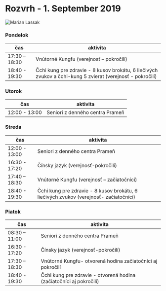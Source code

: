 # Rozvrh -  1. September 2019


<div id="container">
<img src="/images/Marian_double_push_hands.jpg" alt="Marian Lassak" />
</div>

### Pondelok

| čas       | aktivita               |
| ------------- |--------|
| 17:30 – 18:30 | Vnútorné Kungfu (verejnosť – pokročilí) |
| 18:40 - 19:30 | Čchi kung pre zdravie - 8 kusov brokátu, 6 liečivých zvukov a čchi-kung 5 zvierat (verejnosť - pokročilí)  |

### Utorok

| čas       | aktivita               |
| ------------- |--------|
| 12:00 - 13:00 | Seniori z denného centra Prameň |

### Streda

| čas       | aktivita               |
| ------------- |--------|
| 12:00 - 13:00 | Seniori z denného centra Prameň |
| 16:30 - 17:20 | Čínsky jazyk (verejnosť-pokročilí) |
| 17:40 – 18:30 | Vnútorné Kungfu (verejnosť – začiatočníci) |
| 18:40 - 19:30 | Čchi kung pre zdravie - 8 kusov brokátu, 6 liečivých zvukov (verejnosť- začiatočníci) |

### Piatok

| čas       | aktivita               |
| ------------- |--------|
| 08:30 – 11:00 | Seniori z denného centra Prameň |
| 16:30 - 17:20 | Čínsky jazyk (verejnosť-pokročilí) |
| 17:30 – 18:30 | Vnútorné Kungfu- otvorená hodina začiatočníci aj pokročilí |
| 18:40 - 19:30 | Čchi kung pre zdravie - otvorená hodina (začiatočníci aj pokročilí) |